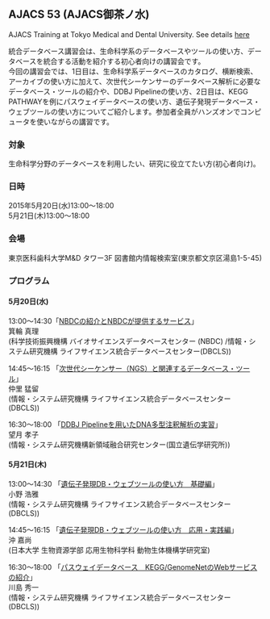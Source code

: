 ## AJACS 53 (AJACS御茶ノ水)

AJACS Training at Tokyo Medical and Dental University. See details 
[here](http://events.biosciencedbc.jp/training/ajacs53)

統合データベース講習会は、生命科学系のデータベースやツールの使い方、データベースを統合する活動を紹介する初心者向けの講習会です。  
今回の講習会では、1日目は、生命科学系データベースのカタログ、横断検索、アーカイブの使い方に加えて、次世代シーケンサーのデータベース解析に必要なデータベース・ツールの紹介や、DDBJ Pipelineの使い方、2日目は、KEGG PATHWAYを例にパスウェイデータベースの使い方、遺伝子発現データベース・ウェブツールの使い方についてご紹介します。参加者全員がハンズオンでコンピュータを使いながらの講習です。

 

### 対象
生命科学分野のデータベースを利用したい、研究に役立てたい方(初心者向け)。  

### 日時
2015年5月20日(水)13:00～18:00  
      5月21日(木)13:00～18:00  
    
### 会場
東京医科歯科大学M&D タワー3F 図書館内情報検索室(東京都文京区湯島1-5-45)  

### プログラム 
#### 5月20日(水)
13:00～14:30「[NBDCの紹介とNBDCが提供するサービス](https://github.com/AJACS-training/AJACS53/blob/master/minowa/)」   
箕輪 真理  
(科学技術振興機構 バイオサイエンスデータベースセンター (NBDC)
/情報・システム研究機構 ライフサイエンス統合データベースセンター(DBCLS))  


14:45～16:15 「[次世代シーケンサー（NGS）と関連するデータベース・ツール](https://github.com/AJACS-training/AJACS53/blob/master/nakazato/)」  
仲里 猛留  
(情報・システム研究機構 ライフサイエンス統合データベースセンター (DBCLS))  


16:30～18:00 「[DDBJ Pipelineを用いたDNA多型注釈解析の実習](https://github.com/AJACS-training/AJACS53/blob/master/mochizuki/)」  
望月 孝子  
(情報・システム研究機構新領域融合研究センター(国立遺伝学研究所))  

#### 5月21日(木)  
13:00～14:30 「[遺伝子発現DB・ウェブツールの使い方　基礎編](https://github.com/AJACS-training/AJACS53/blob/master/hono/)」  
小野 浩雅  
(情報・システム研究機構 ライフサイエンス統合データベースセンター (DBCLS))   


14:45～16:15 「[遺伝子発現DB・ウェブツールの使い方　応用・実践編](https://github.com/AJACS-training/AJACS53/blob/master/yoki/)」  
沖 嘉尚  
(日本大学 生物資源学部 応用生物科学科 動物生体機構学研究室)   


16:30～18:00 「[パスウェイデータベース　KEGG/GenomeNetのWebサービスの紹介](https://github.com/AJACS-training/AJACS53/blob/master/skwsm/)」  
川島 秀一  
(情報・システム研究機構 ライフサイエンス統合データベースセンター (DBCLS))
